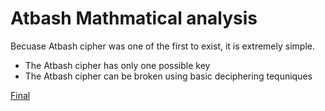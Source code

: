 # Atbash Mathmatical analysis
Becuase Atbash cipher was one of the first to exist, it is extremely simple.  
* The Atbash cipher has only one possible key
* The Atbash cipher can be broken using basic deciphering tequniques 

[Final](atbash_final.md)
